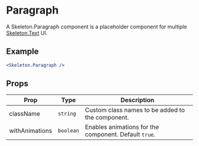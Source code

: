 # Paragraph

A Skeleton.Paragraph component is a placeholder component for multiple [Skeleton.Text](./Text) UI.

## Example

```jsx
<Skeleton.Paragraph />
```

## Props

| Prop           | Type      | Description                                           |
| -------------- | --------- | ----------------------------------------------------- |
| className      | `string`  | Custom class names to be added to the component.      |
| withAnimations | `boolean` | Enables animations for the component. Default `true`. |
